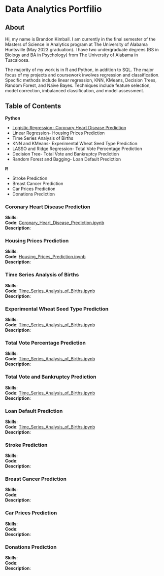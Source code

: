 # Data Analytics Portfilio

## About

Hi, my name is Brandon Kimball. I am currently in the final semester of the Masters of Science in Analytics program at The University of Alabama Huntsville (May 2023 graduation).
I have two undergraduate degrees (BS in Biology and BA in Psychology) from The University of Alabama in Tuscaloosa.

The majority of my work is in R and Python, in addition to SQL. The major focus of my projects and coursework
involves regression and classification. Specific methods include linear regression, KNN, KMeans, Decision Trees, 
Random Forest, and Naïve Bayes. Techniques include feature selection, model correction, imbalanced classification, 
and model assessment.

## Table of Contents
**Python**
- [Logistic Regression- Coronary Heart Disease Prediction](#coronary-heart-disease-prediction)  
- Linear Regression- Housing Prices Prediction
- Time Series Analysis of Births
- KNN and KMeans- Experimental Wheat Seed Type Prediction
- LASSO and Ridge Regression- Total Vote Percentage Prediction
- Decision Tree- Total Vote and Bankruptcy Prediction
- Random Forest and Bagging- Loan Default Prediction

**R**
-  Stroke Prediction
-  Breast Cancer Prediction
-  Car Prices Prediction
-  Donations Prediction


### Coronary Heart Disease Prediction
**Skills**:  
**Code**: [Coronary_Heart_Disease_Prediction.ipynb](./Python%20Projects/Coronary%20Heart%20Disease%20Prediction.ipynb)    
**Description**:  

### Housing Prices Prediction
**Skills**:  
**Code**: [Housing_Prices_Prediction.ipynb](./Python%20Projects/Housing%20Prices%20Prediction.ipynb)  
**Description**:    

### Time Series Analysis of Births
**Skills**:  
**Code**: [Time_Series_Analysis_of_Births.ipynb](./Python%20Projects/Time_Series_Analysis_of_Births.ipynb)  
**Description**:  

### Experimental Wheat Seed Type Prediction
**Skills**:  
**Code**: [Time_Series_Analysis_of_Births.ipynb](./Python%20Projects/Time_Series_Analysis_of_Births.ipynb)   
**Description**:  

### Total Vote Percentage Prediction
**Skills**:  
**Code**: [Time_Series_Analysis_of_Births.ipynb](./Python%20Projects/Time_Series_Analysis_of_Births.ipynb)   
**Description**:  

### Total Vote and Bankruptcy Prediction
**Skills**:  
**Code**: [Time_Series_Analysis_of_Births.ipynb](./Python%20Projects/Time_Series_Analysis_of_Births.ipynb)   
**Description**:  

### Loan Default Prediction
**Skills**:  
**Code**: [Time_Series_Analysis_of_Births.ipynb](./Python%20Projects/Time_Series_Analysis_of_Births.ipynb)   
**Description**:  

### Stroke Prediction
**Skills**:  
**Code**:    
**Description**:  


### Breast Cancer Prediction
**Skills**:  
**Code**:   
**Description**:  


### Car Prices Prediction
**Skills**:  
**Code**:  
**Description**:  


### Donations Prediction 
**Skills**:  
**Code**:  
**Description**:  

